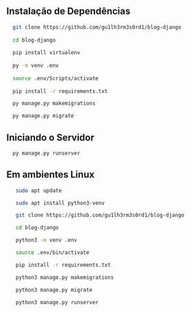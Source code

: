## Instalação de Dependências

```bash
  git clone https://github.com/gu1lh3rm3s0rd1/blog-django
  
  cd blog-django
  
  pip install virtualenv
  
  py -m venv .env
  
  source .env/Scripts/activate
  
  pip install -r requirements.txt

  py manage.py makemigrations

  py manage.py migrate
```

## Iniciando o Servidor

```bash
  py manage.py runserver
```

## Em ambientes Linux

```bash
   sudo apt update

   sudo apt install python3-venv

   git clone https://github.com/gu1lh3rm3s0rd1/blog-django

   cd blog-django

   python3 -m venv .env

   source .env/bin/activate

   pip install -r requirements.txt

   python3 manage.py makemigrations

   python3 manage.py migrate

   python3 manage.py runserver
```